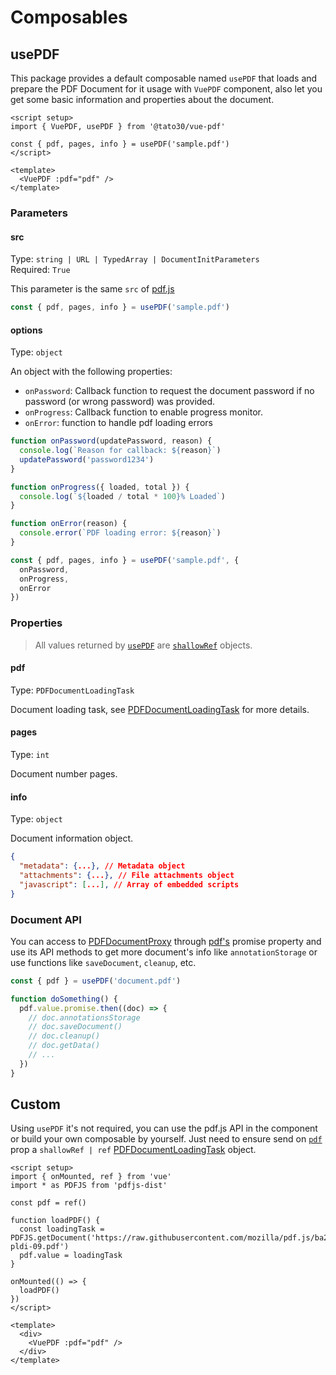 # Composables

## usePDF

This package provides a default composable named `usePDF` that loads and prepare the PDF Document for it usage with `VuePDF` component, also let you get some basic information and properties about the document.

```vue
<script setup>
import { VuePDF, usePDF } from '@tato30/vue-pdf'

const { pdf, pages, info } = usePDF('sample.pdf')
</script>

<template>
  <VuePDF :pdf="pdf" />
</template>
```

### Parameters

#### src

Type: `string | URL | TypedArray | DocumentInitParameters` <br/>
Required: `True`

This parameter is the same `src`  of [pdf.js](https://github.com/mozilla/pdf.js/blob/38287d943532eee939ceffbe6861163f93805ca7/src/display/api.js#L145)

```js
const { pdf, pages, info } = usePDF('sample.pdf')
```

#### options

Type: `object`

An object with the following properties:

- `onPassword`: Callback function to request the document password if no password (or wrong password) was provided.
- `onProgress`: Callback function to enable progress monitor.
- `onError`: function to handle pdf loading errors

```js
function onPassword(updatePassword, reason) {
  console.log(`Reason for callback: ${reason}`)
  updatePassword('password1234')
}

function onProgress({ loaded, total }) {
  console.log(`${loaded / total * 100}% Loaded`)
}

function onError(reason) {
  console.error(`PDF loading error: ${reason}`)
}

const { pdf, pages, info } = usePDF('sample.pdf', {
  onPassword,
  onProgress,
  onError
})
```

### Properties

> All values returned by [`usePDF`](#usepdf-composable) are [`shallowRef`](https://vuejs.org/api/reactivity-advanced.html#shallowref) objects.

#### pdf

Type: `PDFDocumentLoadingTask`

Document loading task, see [PDFDocumentLoadingTask](https://mozilla.github.io/pdf.js/api/draft/module-pdfjsLib-PDFDocumentLoadingTask.html) for more details.

#### pages

Type: `int`

Document number pages.

#### info

Type: `object`

Document information object.

```json
{
  "metadata": {...}, // Metadata object
  "attachments": {...}, // File attachments object
  "javascript": [...], // Array of embedded scripts
}
```

### Document API

You can access to [PDFDocumentProxy](https://mozilla.github.io/pdf.js/api/draft/module-pdfjsLib-PDFDocumentProxy.html) through [pdf's](#pdf) promise property and use its API methods to get more document's info like `annotationStorage` or use functions like `saveDocument`, `cleanup`, etc.

```js
const { pdf } = usePDF('document.pdf')

function doSomething() {
  pdf.value.promise.then((doc) => {
    // doc.annotationsStorage
    // doc.saveDocument()
    // doc.cleanup()
    // doc.getData()
    // ...
  })
}
```

## Custom

Using `usePDF` it's not required, you can use the pdf.js API in the component or build your own composable by yourself. Just need to ensure send on [`pdf`](./props.md#pdf) prop a `shallowRef | ref` [PDFDocumentLoadingTask](https://mozilla.github.io/pdf.js/api/draft/module-pdfjsLib-PDFDocumentLoadingTask.html) object.

```vue
<script setup>
import { onMounted, ref } from 'vue'
import * as PDFJS from 'pdfjs-dist'

const pdf = ref()

function loadPDF() {
  const loadingTask = PDFJS.getDocument('https://raw.githubusercontent.com/mozilla/pdf.js/ba2edeae/web/compressed.tracemonkey-pldi-09.pdf')
  pdf.value = loadingTask
}

onMounted(() => {
  loadPDF()
})
</script>

<template>
  <div>
    <VuePDF :pdf="pdf" />
  </div>
</template>
```